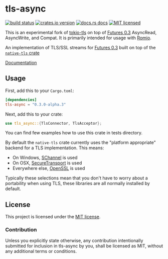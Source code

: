 # tls-async

[![build status][travis-badge]][travis-url]
[![crates.io version][crates-badge]][crates-url]
[![docs.rs docs][docs-badge]][docs-url]
[![MIT licensed][mit-badge]][mit-url]

This is an experimental fork of [tokio-tls](https://github.com/tokio-rs/tokio/tree/master/tokio-tls) on top of [Futures 0.3](https://github.com/rust-lang-nursery/futures-rs) AsyncRead, AsyncWrite, and Compat. It is primarily intended for usage with [Romio](https://github.com/withoutboats/romio).

An implementation of TLS/SSL streams for [Futures 0.3](https://github.com/rust-lang-nursery/futures-rs) built on top of the [`native-tls`
crate]

[Documentation](https://docs.rs/tls-async/0.3.0-alpha.3/)

[`native-tls` crate]: https://github.com/sfackler/rust-native-tls

[travis-badge]: https://img.shields.io/travis/dbcfd/tls-async/master.svg?style=flat-square
[travis-url]: https://travis-ci.com/dbcfd/tls-async.svg?branch=master
[crates-badge]: https://img.shields.io/crates/v/tls-async.svg?style=flat-square
[crates-url]: https://crates.io/crates/tls-async
[docs-badge]: https://img.shields.io/badge/docs.rs-latest-blue.svg?style=flat-square
[docs-url]: https://docs.rs/tls-async
[mit-badge]: https://img.shields.io/badge/license-MIT-blue.svg?style=flat-square
[mit-url]: LICENSE-MIT

## Usage

First, add this to your `Cargo.toml`:

```toml
[dependencies]
tls-async = "0.3.0-alpha.3"
```

Next, add this to your crate:

```rust
use tls_async::{TlsConnector, TlsAcceptor};
```

You can find few examples how to use this crate in tests directory.

By default the `native-tls` crate currently uses the "platform appropriate"
backend for a TLS implementation. This means:

* On Windows, [SChannel] is used
* On OSX, [SecureTransport] is used
* Everywhere else, [OpenSSL] is used

[SChannel]: https://msdn.microsoft.com/en-us/library/windows/desktop/aa380123%28v=vs.85%29.aspx?f=255&MSPPError=-2147217396
[SecureTransport]: https://developer.apple.com/reference/security/1654508-secure_transport
[OpenSSL]: https://www.openssl.org/

Typically these selections mean that you don't have to worry about a portability
when using TLS, these libraries are all normally installed by default.

## License

This project is licensed under the [MIT license](./LICENSE).

### Contribution

Unless you explicitly state otherwise, any contribution intentionally submitted
for inclusion in tls-async by you, shall be licensed as MIT, without any additional
terms or conditions.
